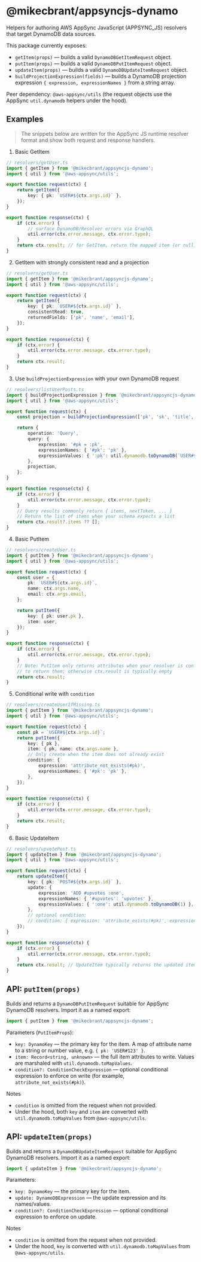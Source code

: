 # @mikecbrant/appsyncjs-dynamo

Helpers for authoring AWS AppSync JavaScript (APPSYNC_JS) resolvers that target DynamoDB data sources.

This package currently exposes:

- `getItem(props)` — builds a valid `DynamoDBGetItemRequest` object.
- `putItem(props)` — builds a valid `DynamoDBPutItemRequest` object.
- `updateItem(props)` — builds a valid `DynamoDBUpdateItemRequest` object.
- `buildProjectionExpression(fields)` — builds a DynamoDB projection expression `{ expression, expressionNames }` from a string array.

Peer dependency: `@aws-appsync/utils` (the request objects use the AppSync `util.dynamodb` helpers under the hood).

## Examples

> The snippets below are written for the AppSync JS runtime resolver format and show both request and response handlers.

1) Basic GetItem

```ts
// resolvers/getUser.ts
import { getItem } from '@mikecbrant/appsyncjs-dynamo';
import { util } from '@aws-appsync/utils';

export function request(ctx) {
	return getItem({
		key: { pk: `USER#${ctx.args.id}` },
	});
}

export function response(ctx) {
	if (ctx.error) {
		// surface DynamoDB/Resolver errors via GraphQL
		util.error(ctx.error.message, ctx.error.type);
	}
	return ctx.result; // for GetItem, return the mapped item (or null)
}
```

2) GetItem with strongly consistent read and a projection

```ts
// resolvers/getUser.ts
import { getItem } from '@mikecbrant/appsyncjs-dynamo';
import { util } from '@aws-appsync/utils';

export function request(ctx) {
	return getItem({
		key: { pk: `USER#${ctx.args.id}` },
		consistentRead: true,
		returnedFields: ['pk', 'name', 'email'],
	});
}

export function response(ctx) {
	if (ctx.error) {
		util.error(ctx.error.message, ctx.error.type);
	}
	return ctx.result;
}
```

3) Use `buildProjectionExpression` with your own DynamoDB request

```ts
// resolvers/listUserPosts.ts
import { buildProjectionExpression } from '@mikecbrant/appsyncjs-dynamo';
import { util } from '@aws-appsync/utils';

export function request(ctx) {
	const projection = buildProjectionExpression(['pk', 'sk', 'title', 'status']);

	return {
		operation: 'Query',
		query: {
			expression: '#pk = :pk',
			expressionNames: { '#pk': 'pk' },
			expressionValues: { ':pk': util.dynamodb.toDynamoDB(`USER#${ctx.args.id}`) },
		},
		projection,
	};
}

export function response(ctx) {
	if (ctx.error) {
		util.error(ctx.error.message, ctx.error.type);
	}
	// Query results commonly return { items, nextToken, ... }
	// Return the list of items when your schema expects a list
	return ctx.result?.items ?? [];
}
```

4) Basic PutItem

```ts
// resolvers/createUser.ts
import { putItem } from '@mikecbrant/appsyncjs-dynamo';
import { util } from '@aws-appsync/utils';

export function request(ctx) {
	const user = {
		pk: `USER#${ctx.args.id}`,
		name: ctx.args.name,
		email: ctx.args.email,
	};

	return putItem({
		key: { pk: user.pk },
		item: user,
	});
}

export function response(ctx) {
	if (ctx.error) {
		util.error(ctx.error.message, ctx.error.type);
	}
	// Note: PutItem only returns attributes when your resolver is configured
	// to return them; otherwise ctx.result is typically empty
	return ctx.result;
}
```

5) Conditional write with `condition`

```ts
// resolvers/createUserIfMissing.ts
import { putItem } from '@mikecbrant/appsyncjs-dynamo';
import { util } from '@aws-appsync/utils';

export function request(ctx) {
	const pk = `USER#${ctx.args.id}`;
	return putItem({
		key: { pk },
		item: { pk, name: ctx.args.name },
		// Only create when the item does not already exist
		condition: {
			expression: 'attribute_not_exists(#pk)',
			expressionNames: { '#pk': 'pk' },
		},
	});
}

export function response(ctx) {
	if (ctx.error) {
		util.error(ctx.error.message, ctx.error.type);
	}
	return ctx.result;
}
```

6) Basic UpdateItem

```ts
// resolvers/upvotePost.ts
import { updateItem } from '@mikecbrant/appsyncjs-dynamo';
import { util } from '@aws-appsync/utils';

export function request(ctx) {
	return updateItem({
		key: { pk: `POST#${ctx.args.id}` },
		update: {
			expression: 'ADD #upvotes :one',
			expressionNames: { '#upvotes': 'upvotes' },
			expressionValues: { ':one': util.dynamodb.toDynamoDB(1) },
		},
		// optional condition:
		// condition: { expression: 'attribute_exists(#pk)', expressionNames: { '#pk': 'pk' } },
	});
}

export function response(ctx) {
	if (ctx.error) {
		util.error(ctx.error.message, ctx.error.type);
	}
	return ctx.result; // UpdateItem typically returns the updated item
}
```

## API: `putItem(props)`

Builds and returns a `DynamoDBPutItemRequest` suitable for AppSync DynamoDB resolvers. Import it as a named export:

```ts
import { putItem } from '@mikecbrant/appsyncjs-dynamo';
```

Parameters (`PutItemProps`):

- `key: DynamoKey` — the primary key for the item. A map of attribute name to a string or number value, e.g. `{ pk: 'USER#123' }`.
- `item: Record<string, unknown>` — the full item attributes to write. Values are marshaled with `util.dynamodb.toMapValues`.
- `condition?: ConditionCheckExpression` — optional conditional expression to enforce on write (for example, `attribute_not_exists(#pk)`).

Notes
- `condition` is omitted from the request when not provided.
- Under the hood, both `key` and `item` are converted with `util.dynamodb.toMapValues` from `@aws-appsync/utils`.

## API: `updateItem(props)`

Builds and returns a `DynamoDBUpdateItemRequest` suitable for AppSync DynamoDB resolvers. Import it as a named export:

```ts
import { updateItem } from '@mikecbrant/appsyncjs-dynamo';
```

Parameters:

- `key: DynamoKey` — the primary key for the item.
- `update: DynamoDBExpression` — the update expression and its names/values.
- `condition?: ConditionCheckExpression` — optional conditional expression to enforce on update.

Notes
- `condition` is omitted from the request when not provided.
- Under the hood, `key` is converted with `util.dynamodb.toMapValues` from `@aws-appsync/utils`.

